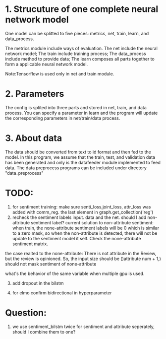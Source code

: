 # 1. Strucuture of one complete neural network model
One model can be splitted to five pieces: metrics, net, train, learn, and data_process.

The metrics module include ways of evaluation.
The net include the neural network model;
The train include training process;
The data_process include method to provide data;
The learn  composes all parts together to form a applicable neural network model.

Note:Tensorflow is used only in net and train module.

# 2. Parameters
The config is splited into three parts and stored in net, train, and data process. You can specify a parameter in learn and the 
program will update the corresponding parameters in net/train/data process.

# 3. About data
The data should be converted from text to id format and then fed to the model. In this program, we assume that the train, test, and validation 
data has been generated and only is the datafeeder module implemented to feed data. The data preprocess programs can be included under directory "data_preprocess"

# TODO:
1. for sentiment training: make sure senti_loss,joint_loss, attr_loss was added with comm_reg. 
the last element in graph.get_collection('reg')
2. recheck the sentiment labels input. data and the net.
should I add non-attribute sentiment label?
current solution to non-attribute sentiment: when train, the none-attribute sentiment labels will be 0 which is similar to a zero mask, so when the non-attribute
is detected, there will not be update to the sentiment model it self. Check the none-attribute sentiment matrix. 

the case realted to the none-attribute:
There is not attribute in the Review, but the review is opinioned. So, the input size should be ()attribute num + 1,)
should not mask sentiment of none-attribute

what's the behavior of the same variable when multiple gpu is used.

3. add dropout in the bilstm

4. for elmo
confirm bidirectional in hyperparameter

# Question:
1. we use sentiment_bilstm twice for sentiment and attribute seperately, should I combine them to one?